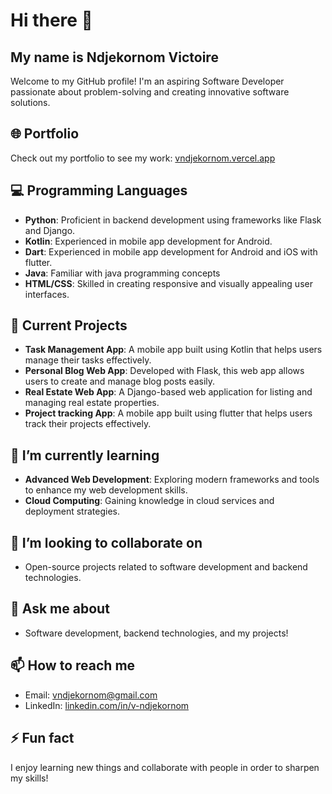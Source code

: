 # Hi there 👋
## My name is Ndjekornom Victoire

Welcome to my GitHub profile! I'm an aspiring Software Developer passionate about problem-solving and creating innovative software solutions.

## 🌐 Portfolio
Check out my portfolio to see my work: [vndjekornom.vercel.app](https://vndjekornom.vercel.app/)

## 💻 Programming Languages
- **Python**: Proficient in backend development using frameworks like Flask and Django.
- **Kotlin**: Experienced in mobile app development for Android.
- **Dart**: Experienced in mobile app development for Android and iOS with flutter.
- **Java**: Familiar with java programming concepts
- **HTML/CSS**: Skilled in creating responsive and visually appealing user interfaces.

## 🚀 Current Projects
- **Task Management App**: A mobile app built using Kotlin that helps users manage their tasks effectively.
- **Personal Blog Web App**: Developed with Flask, this web app allows users to create and manage blog posts easily.
- **Real Estate Web App**: A Django-based web application for listing and managing real estate properties.
- **Project tracking App**: A mobile app built using flutter that helps users track their projects effectively.

## 🌱 I’m currently learning
- **Advanced Web Development**: Exploring modern frameworks and tools to enhance my web development skills.
- **Cloud Computing**: Gaining knowledge in cloud services and deployment strategies.

## 🤝 I’m looking to collaborate on
- Open-source projects related to software development and backend technologies.

## 💬 Ask me about
- Software development, backend technologies, and my projects!

## 📫 How to reach me
- Email: [vndjekornom@gmail.com](mailto:vndjekornom@gmail.com)
- LinkedIn: [linkedin.com/in/v-ndjekornom](linkedin.com/in/v-ndjekornom)

## ⚡ Fun fact
I enjoy learning new things and collaborate with people in order to sharpen my skills!

<!--
**ndjek1/ndjek1** is a ✨ _special_ ✨ repository because its `README.md` (this file) appears on your GitHub profile.
-->
